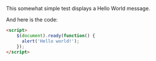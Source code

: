 This somewhat simple test displays a Hello World message.

And here is the code: 

```HTML
<script>
    $(document).ready(function() { 
      alert('Hello world!');   
    });
</script>
```

